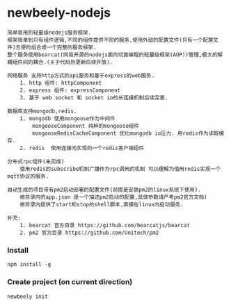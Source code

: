 # newbeely-nodejs

    简单易用的轻量级nodejs服务框架.
    框架简单到只有组件逻辑,不同的组件提供不同的服务,使用外部的配置文件(只有一个配置文件)方便的组合成一个完整的服务框架.
    整个服务使用bearcat(网易开源的nodejs面向切面编程的轻量级框架(AOP))管理,极大的解耦组件间的耦合.(关于代码热更新后续开放).
    
    网络服务 支持http方式的api服务和基于express的web服务.
        1. http 组件: httpComponent
        2. express 组件: expressComponent
        3. 基于 web socket 和 socket io的长连接机制后续完善.
        
    数据库支持mongodb,redis.
        1. mongodb 使用mongoose作为中间件
            mongooseComponent 纯粹的mongoose组件
            mongooseRedisCacheComponent 优化mongodb io压力. 用redis作为读取缓存.
        2. redis  使用连接池实现的一个redis客户端组件
        
    分布式rpc组件(未完成)
        使用redis的subscribe机制广播作为rpc调用的机制 可以理解为借用redis实现一个mqtt协议的服务.
        
    自动生成的项目带有pm2启动部署的配置文件(前提是安装pm2的linux系统下使用).
        根目录内的app.json 是一个描述pm2启动的配置,具体参数请产考pm2官方文档)
        根目录内提供了start和stop的shell脚本,直接在linux内启动服务.
        
    补充:
        1. bearcat 官方目录 https://github.com/bearcatjs/bearcat
        2. pm2 官方目录 https://github.com/Unitech/pm2
        
### Install

    npm install -g

### Create project (on current direction)

    newbeely init